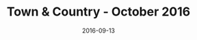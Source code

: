 ---
title: Town & Country - October 2016
date: 2016-09-13
summary: |
  Assael Midnight Necklace as Featured in Town & Country's 170th Anniversary Issue. #VeryT&C. Tahitian Natural Color Cultured Pearls, 5 Row Necklace, 8.9 - 14.3mm, set 18K White Gold.​
featured_image: 2016-09-13.jpg
---